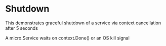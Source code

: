 # Shutdown

This demonstrates graceful shutdown of a service via context cancellation
after 5 seconds

A micro.Service waits on context.Done() or an OS kill signal